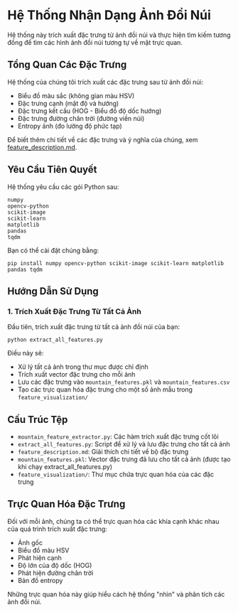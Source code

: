 # Hệ Thống Nhận Dạng Ảnh Đồi Núi

Hệ thống này trích xuất đặc trưng từ ảnh đồi núi và thực hiện tìm kiếm tương đồng để tìm các hình ảnh đồi núi tương tự về mặt trực quan.

## Tổng Quan Các Đặc Trưng

Hệ thống của chúng tôi trích xuất các đặc trưng sau từ ảnh đồi núi:
- Biểu đồ màu sắc (không gian màu HSV)
- Đặc trưng cạnh (mật độ và hướng)
- Đặc trưng kết cấu (HOG - Biểu đồ độ dốc hướng)
- Đặc trưng đường chân trời (đường viền núi)
- Entropy ảnh (đo lường độ phức tạp)

Để biết thêm chi tiết về các đặc trưng và ý nghĩa của chúng, xem [feature_description.md](./feature_description.md).

## Yêu Cầu Tiên Quyết

Hệ thống yêu cầu các gói Python sau:
```
numpy
opencv-python
scikit-image
scikit-learn
matplotlib
pandas
tqdm
```

Bạn có thể cài đặt chúng bằng:
```
pip install numpy opencv-python scikit-image scikit-learn matplotlib pandas tqdm
```

## Hướng Dẫn Sử Dụng

### 1. Trích Xuất Đặc Trưng Từ Tất Cả Ảnh

Đầu tiên, trích xuất đặc trưng từ tất cả ảnh đồi núi của bạn:

```
python extract_all_features.py 
```

Điều này sẽ:
- Xử lý tất cả ảnh trong thư mục được chỉ định
- Trích xuất vector đặc trưng cho mỗi ảnh
- Lưu các đặc trưng vào `mountain_features.pkl` và `mountain_features.csv`
- Tạo các trực quan hóa đặc trưng cho một số ảnh mẫu trong `feature_visualization/`


## Cấu Trúc Tệp

- `mountain_feature_extractor.py`: Các hàm trích xuất đặc trưng cốt lõi
- `extract_all_features.py`: Script để xử lý và lưu đặc trưng cho tất cả ảnh
- `feature_description.md`: Giải thích chi tiết về bộ đặc trưng
- `mountain_features.pkl`: Vector đặc trưng đã lưu cho tất cả ảnh (được tạo khi chạy extract_all_features.py)
- `feature_visualization/`: Thư mục chứa trực quan hóa của các đặc trưng




## Trực Quan Hóa Đặc Trưng

Đối với mỗi ảnh, chúng ta có thể trực quan hóa các khía cạnh khác nhau của quá trình trích xuất đặc trưng:
- Ảnh gốc
- Biểu đồ màu HSV
- Phát hiện cạnh
- Độ lớn của độ dốc (HOG)
- Phát hiện đường chân trời
- Bản đồ entropy

Những trực quan hóa này giúp hiểu cách hệ thống "nhìn" và phân tích các ảnh đồi núi. 